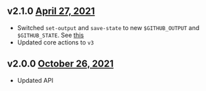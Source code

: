## v2.1.0 [April 27, 2021](https://github.com/lando/transfer-issue-action/releases/tag/v2.1.0)

* Switched `set-output` and `save-state` to new `$GITHUB_OUTPUT` and `$GITHUB_STATE`. See [this](https://github.blog/changelog/2022-10-11-github-actions-deprecating-save-state-and-set-output-commands/)
* Updated core actions to `v3`

## v2.0.0 [October 26, 2021](https://github.com/lando/transfer-issue-action/releases/tag/v2.0.0)

* Updated API
